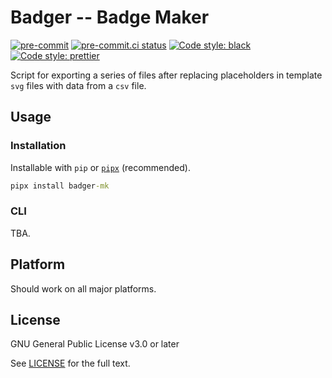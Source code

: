 # Badger -- Badge Maker

[![pre-commit](https://img.shields.io/badge/pre--commit-enabled-brightgreen?logo=pre-commit&logoColor=white.svg)](https://github.com/pre-commit/pre-commit)
[![pre-commit.ci status](https://results.pre-commit.ci/badge/github/lcnittl/pyPFC/master.svg)](https://results.pre-commit.ci/latest/github/lcnittl/pyPFC/master)
[![Code style: black](https://img.shields.io/badge/code_style-black-000000.svg)](https://github.com/psf/black)
[![Code style: prettier](https://img.shields.io/badge/code_style-prettier-ff69b4.svg)](https://github.com/prettier/prettier)

Script for exporting a series of files after replacing placeholders in template `svg`
files with data from a `csv` file.

## Usage

### Installation

Installable with `pip` or [`pipx`][pipx] (recommended).

```cmd
pipx install badger-mk
```

### CLI

TBA.

## Platform

Should work on all major platforms.

## License

GNU General Public License v3.0 or later

See [LICENSE][license] for the full text.

[license]: LICENSE
[pipx]: https://pypi.org/project/pipx/
[pypi]: https://pypi.org/
